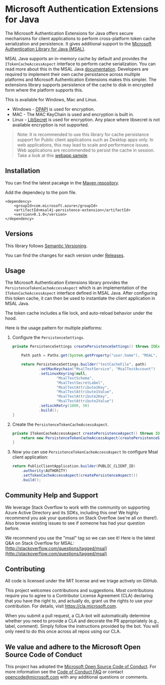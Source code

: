 # Microsoft Authentication Extensions for Java

The Microsoft Authentication Extensions for Java offers secure mechanisms for client applications to perform cross-platform token cache serialization and persistence. It gives additional support to the [Microsoft Authentication Library for Java (MSAL)](https://github.com/AzureAD/microsoft-authentication-library-for-java). 

MSAL Java supports an in-memory cache by default and provides the `ITokenCacheAccessAspect` interface to perform cache serialization. You can read more about this in the MSAL Java [documentation](https://docs.microsoft.com/en-us/azure/active-directory/develop/msal-java-token-cache-serialization). Developers are required to implement their own cache persistance across multiple platforms and Microsoft Authentication Extensions makes this simpler.
The extensions library supports persistence of the cache to disk in encrypted form where the platform supports this.

This is available for Windows, Mac and Linux.
- Windows - [DPAPI](https://docs.microsoft.com/en-us/dotnet/standard/security/how-to-use-data-protection) is used for encryption.
- MAC - The MAC KeyChain is used and encryption is built in.
- Linux - [LibSecret](https://wiki.gnome.org/Projects/Libsecret) is used for encryption. Any place where libsecret is not available encryption is not supported.

> Note: It is recommended to use this library for cache persistance support for Public client applications such as Desktop apps only. In web applications, this may lead to scale and performance issues. Web applications are recommended to persist the cache in session. Take a look at this [webapp sample](https://github.com/Azure-Samples/ms-identity-java-webapp).

## Installation

You can find the latest pacakge in the [Maven repository](https://mvnrepository.com/artifact/com.microsoft.azure/msal4j-persistence-extension).

Add the dependecy to the pom file.

```
<dependency>
    <groupId>com.microsoft.azure</groupId>
    <artifactId>msal4j-persistence-extension</artifactId>
    <version>0.1.0</version>
</dependency>
```

## Versions

This library follows [Semantic Versioning](http://semver.org/).

You can find the changes for each version under
[Releases](https://github.com/AzureAD/microsoft-authentication-extensions-for-java/releases).

## Usage

The Microsoft Authentication Extensions library provides the `PersistenceTokenCacheAccessAspect` which is an implementation of the `ITokenCacheAccessAspect` interface defined in MSAL Java. After configuring this token cache, it can then be used to instantiate the client application in MSAL Java. 

The token cache includes a file lock, and auto-reload behavior under the hood.

Here is the usage pattern for multiple platforms:

1. Configure the `PersistenceSettings`.

    ```java
    private PersistenceSettings createPersistenceSettings() throws IOException {

        Path path = Paths.get(System.getProperty("user.home"), "MSAL", "testCache");

        return PersistenceSettings.builder("testCacheFile", path)
                .setMacKeychain("MsalTestService", "MsalTestAccount")
                .setLinuxKeyring(null,
                        "MsalTestSchema",
                        "MsalTestSecretLabel",
                        "MsalTestAttribute1Key",
                        "MsalTestAttribute1Value",
                        "MsalTestAttribute2Key",
                        "MsalTestAttribute2Value")
                .setLockRetry(1000, 50)
                .build();
    }
    ```

1. Create the `PersistenceTokenCacheAccessAspect`.

    ```java
    private ITokenCacheAccessAspect createPersistenceAspect() throws IOException {
        return new PersistenceTokenCacheAccessAspect(createPersistenceSettings());
    }
    ```
1. Now you can use `PersistenceTokenCacheAccessAspect` to configure Msal client application:

    ```java
    return PublicClientApplication.builder(PUBLIC_CLIENT_ID)
        .authority(AUTHORITY)
        .setTokenCacheAccessAspect(createPersistenceAspect())
        .build();
    ```

## Community Help and Support

We leverage Stack Overflow to work with the community on supporting Azure Active Directory and its SDKs, including this one!
We highly recommend you ask your questions on Stack Overflow (we're all on there!).
Also browse existing issues to see if someone has had your question before.

We recommend you use the "msal" tag so we can see it!
Here is the latest Q&A on Stack Overflow for MSAL:
[http://stackoverflow.com/questions/tagged/msal](http://stackoverflow.com/questions/tagged/msal)


## Contributing

All code is licensed under the MIT license and we triage actively on GitHub.

This project welcomes contributions and suggestions.  Most contributions require you to agree to a
Contributor License Agreement (CLA) declaring that you have the right to, and actually do, grant us
the rights to use your contribution. For details, visit https://cla.microsoft.com.

When you submit a pull request, a CLA-bot will automatically determine whether you need to provide
a CLA and decorate the PR appropriately (e.g., label, comment). Simply follow the instructions
provided by the bot. You will only need to do this once across all repos using our CLA.


## We value and adhere to the Microsoft Open Source Code of Conduct

This project has adopted the [Microsoft Open Source Code of Conduct](https://opensource.microsoft.com/codeofconduct/). For more information see the [Code of Conduct FAQ](https://opensource.microsoft.com/codeofconduct/faq/) or contact [opencode@microsoft.com](mailto:opencode@microsoft.com) with any additional questions or comments.
